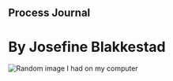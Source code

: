 ## Process Journal ##
# By Josefine Blakkestad #

![Random image I had on my computer](IMG_2737.CR2)